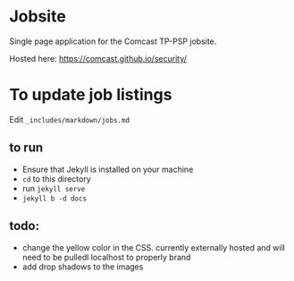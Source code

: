 # Jobsite
Single page application for the Comcast TP-PSP jobsite. 

Hosted here: https://comcast.github.io/security/

# To update job listings

Edit `_includes/markdown/jobs.md`

## to run
- Ensure that Jekyll is installed on your machine
- `cd` to this directory
- run `jekyll serve`
- `jekyll b -d docs`

## todo:
- change the yellow color in the CSS. currently externally hosted and will need to be pulledl localhost to properly brand
- add drop shadows to the images

